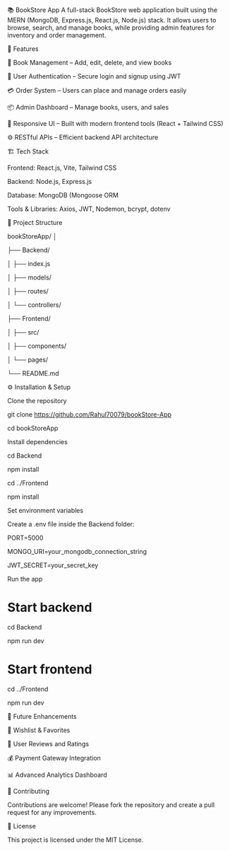 
📚 BookStore App
A full-stack BookStore web application built using the MERN (MongoDB, Express.js, React.js, Node.js) stack.
It allows users to browse, search, and manage books, while providing admin features for inventory and order management.

🚀 Features

🛒 Book Management – Add, edit, delete, and view books

👤 User Authentication – Secure login and signup using JWT

💳 Order System – Users can place and manage orders easily

📦 Admin Dashboard – Manage books, users, and sales

🎨 Responsive UI – Built with modern frontend tools (React + Tailwind CSS)

⚙️ RESTful APIs – Efficient backend API architecture

🏗️ Tech Stack

Frontend: React.js, Vite, Tailwind CSS

Backend: Node.js, Express.js

Database: MongoDB (Mongoose ORM

Tools & Libraries: Axios, JWT, Nodemon, bcrypt, dotenv

📁 Project Structure

bookStoreApp/
│

├── Backend/

│   ├── index.js

│   ├── models/

│   ├── routes/

│   └── controllers/

├── Frontend/

│   ├── src/

│   ├── components/

│   └── pages/

└── README.md

⚙️ Installation & Setup

Clone the repository

git clone https://github.com/Rahul70079/bookStore-App

cd bookStoreApp


Install dependencies

cd Backend

npm install

cd ../Frontend

npm install


Set environment variables

Create a .env file inside the Backend folder:

PORT=5000

MONGO_URI=your_mongodb_connection_string

JWT_SECRET=your_secret_key


Run the app

# Start backend

cd Backend

npm run dev

# Start frontend

cd ../Frontend

npm run dev

🧠 Future Enhancements

📖 Wishlist & Favorites

💬 User Reviews and Ratings

💰 Payment Gateway Integration

📊 Advanced Analytics Dashboard

🤝 Contributing

Contributions are welcome!
Please fork the repository and create a pull request for any improvements.

📜 License

This project is licensed under the MIT License.
